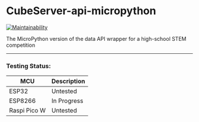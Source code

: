 # CubeServer-api-micropython
[![Maintainability](https://api.codeclimate.com/v1/badges/368c4a6572655726b08a/maintainability)](https://codeclimate.com/github/snorklerjoe/CubeServer-api-micropython/maintainability)

The MicroPython version of the data API wrapper for a high-school STEM competition


-------------------------------------------------------------------


### Testing Status:
| MCU         | Description |
| ----------- | ----------- |
| ESP32       | Untested    |
| ESP8266     | In Progress |
| Raspi Pico W| Untested    |
